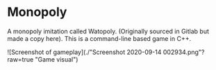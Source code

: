# Monopoly
 A monopoly imitation called Watopoly. (Originally sourced in Gitlab but made a copy here).
This is a command-line based game in C++.

![Screenshot of gameplay](./"Screenshot 2020-09-14 002934.png"?raw=true "Game visual")